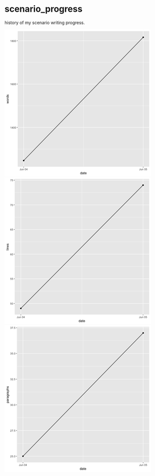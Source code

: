 # scenario_progress
history of my scenario writing progress.

![words](image/words.png)
![lines](image/lines.png)
![paragraphs](image/paragraphs.png)
